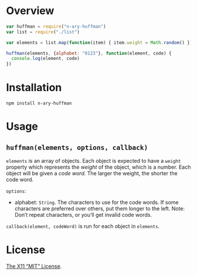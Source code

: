 Overview
========

```js
var huffman = require("n-ary-huffman")
var list = require("./list")

var elements = list.map(function(item) { item.weight = Math.random() })

huffman(elements, {alphabet: "0123"}, function(element, code) {
  console.log(element, code)
})
```

Installation
============

`npm install n-ary-huffman`


Usage
=====

`huffman(elements, options, callback)`
--------------------------------------

`elements` is an array of objects. Each object is expected to have a `weight`
property which represents the _weight_ of the object, which is a number. Each
object will be given a _code word._ The larger the weight, the shorter the code
word.

`options`:
  - alphabet: `String`. The characters to use for the code words. If some
    characters are preferred over others, put them longer to the left. Note:
    Don’t repeat characters, or you’ll get invalid code words.

`callback(element, codeWord)` is run for each object in `elements`.


License
=======

[The X11 “MIT” License](LICENSE).
